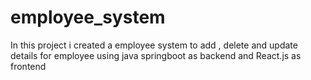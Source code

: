 # employee_system
In this project i created a employee system to add , delete and update details for employee using java springboot as backend and React.js as frontend
